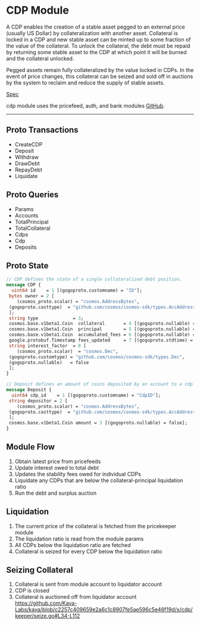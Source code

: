 # CDP Module
A CDP enables the creation of a stable asset pegged to an external price (usually US Dollar) by collateralization with another asset. Collateral is locked in a CDP and new stable asset can be minted up to some fraction of the value of the collateral. To unlock the collateral, the debt must be repaid by returning some stable asset to the CDP at which point it will be burned and the collateral unlocked.

Pegged assets remain fully collateralized by the value locked in CDPs. In the event of price changes, this collateral can be seized and sold off in auctions by the system to reclaim and reduce the supply of stable assets. 

[Spec](https://github.com/Kava-Labs/kava/tree/master/x/cdp/spec)

cdp module uses the pricefeed, auth, and bank modules [GitHub](https://github.com/Kava-Labs/kava/blob/ffef832d454656ab769ed83a6a3ea2ec514f3666/x/cdp/module.go#L100-L119).

---
## Proto Transactions
- CreateCDP
- Deposit
- Withdraw
- DrawDebt
- RepayDebt
- Liquidate

## Proto Queries
- Params
- Accounts
- TotalPrincipal
- TotalCollateral
- Cdps
- Cdp
- Deposits

## Proto State
```protobuf
// CDP defines the state of a single collateralized debt position.  
message CDP {  
  uint64 id    = 1 [(gogoproto.customname) = "ID"];  
 bytes owner = 2 [  
    (cosmos_proto.scalar) = "cosmos.AddressBytes",  
 (gogoproto.casttype)  = "github.com/cosmos/cosmos-sdk/types.AccAddress"  
 ];  
 string type             = 3;  
 cosmos.base.v1beta1.Coin  collateral       = 4 [(gogoproto.nullable) = false];  
 cosmos.base.v1beta1.Coin  principal        = 5 [(gogoproto.nullable) = false];  
 cosmos.base.v1beta1.Coin  accumulated_fees = 6 [(gogoproto.nullable) = false];  
 google.protobuf.Timestamp fees_updated     = 7 [(gogoproto.stdtime) = true, (gogoproto.nullable) = false];  
 string interest_factor  = 8 [  
    (cosmos_proto.scalar)  = "cosmos.Dec",  
 (gogoproto.customtype) = "github.com/cosmos/cosmos-sdk/types.Dec",  
 (gogoproto.nullable)   = false  
 ];  
}

// Deposit defines an amount of coins deposited by an account to a cdp  
message Deposit {  
  uint64 cdp_id    = 1 [(gogoproto.customname) = "CdpID"];  
 string depositor = 2 [  
    (cosmos_proto.scalar) = "cosmos.AddressBytes",  
 (gogoproto.casttype)  = "github.com/cosmos/cosmos-sdk/types.AccAddress"  
 ];  
 cosmos.base.v1beta1.Coin amount = 3 [(gogoproto.nullable) = false];  
}
```


## Module Flow
1. Obtain latest price from pricefeeds
2. Update interest owed to total debt
3. Updates the stability fees owed for individual CDPs
4. Liquidate any CDPs that are below the collateral-principal liquidation ratio
5. Run the debt and surplus auction

## Liquidation
1. The current price of the collateral is fetched from the pricekeeper module
2. The liquidation ratio is read from the module params
3. All CDPs below the liquidation ratio are fetched
4. Collateral is seized for every CDP below the liquidation ratio

## Seizing Collateral
1. Collateral is sent from module account to liquidator account
2. CDP is closed
3. Collateral is auctioned off from liquidator account
https://github.com/Kava-Labs/kava/blob/c2257c409659e2a6c1c8907fe5ae596c5e46f19d/x/cdp/keeper/seize.go#L34-L112